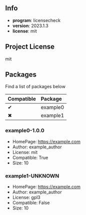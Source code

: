 ## Info

- **program**: licensecheck
- **version**: 2023.1.3
- **license**: mit

## Project License

mit

## Packages

Find a list of packages below

|Compatible|Package|
|:--|:--|
|✔|example0|
|✖|example1|

### example0-1.0.0

- HomePage: https://example.com
- Author: example_author
- License: mit
- Compatible: True
- Size: 10

### example1-UNKNOWN

- HomePage: https://example.com
- Author: example_author
- License: gpl3
- Compatible: False
- Size: 10
